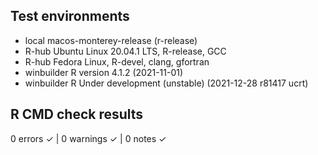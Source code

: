 ## Test environments

- local macos-monterey-release (r-release)
- R-hub Ubuntu Linux 20.04.1 LTS, R-release, GCC
- R-hub Fedora Linux, R-devel, clang, gfortran
- winbuilder R version 4.1.2 (2021-11-01)
- winbuilder R Under development (unstable) (2021-12-28 r81417 ucrt)

## R CMD check results
0 errors ✓ | 0 warnings ✓ | 0 notes ✓
